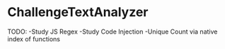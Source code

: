 # ChallengeTextAnalyzer
TODO:
-Study JS Regex
-Study Code Injection
-Unique Count via native index of functions
